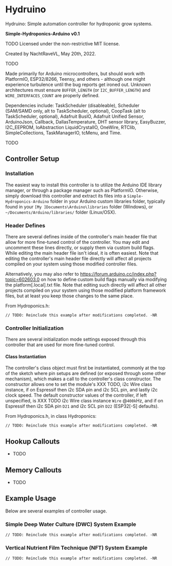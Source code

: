 # Hydruino
Hydruino: Simple automation controller for hydroponic grow systems.

**Simple-Hydroponics-Arduino v0.1**

TODO
Licensed under the non-restrictive MIT license.

Created by NachtRaveVL, May 20th, 2022.

TODO

Made primarily for Arduino microcontrollers, but should work with PlatformIO, ESP32/8266, Teensy, and others - although one might experience turbulence until the bug reports get ironed out. Unknown architectures must ensure `BUFFER_LENGTH` (or `I2C_BUFFER_LENGTH`) and `WIRE_INTERFACES_COUNT` are properly defined.

Dependencies include: TaskScheduler (disableable), Scheduler (SAM/SAMD only, alt to TaskScheduler, optional), CoopTask (alt to TaskScheduler, optional), Adafruit BusIO, Adafruit Unified Sensor, ArduinoJson, Callback, DallasTemperature, DHT sensor library, EasyBuzzer, I2C_EEPROM, IoAbstraction LiquidCrystalIO, OneWire, RTClib, SimpleCollections, TaskManagerIO, tcMenu, and Time.

TODO

## Controller Setup

### Installation

The easiest way to install this controller is to utilize the Arduino IDE library manager, or through a package manager such as PlatformIO. Otherwise, simply download this controller and extract its files into a `Simple-Hydroponics-Arduino` folder in your Arduino custom libraries folder, typically found in your `[My ]Documents\Arduino\libraries` folder (Windows), or `~/Documents/Arduino/libraries/` folder (Linux/OSX).

### Header Defines

There are several defines inside of the controller's main header file that allow for more fine-tuned control of the controller. You may edit and uncomment these lines directly, or supply them via custom build flags. While editing the main header file isn't ideal, it is often easiest. Note that editing the controller's main header file directly will affect all projects compiled on your system using those modified controller files.

Alternatively, you may also refer to <https://forum.arduino.cc/index.php?topic=602603.0> on how to define custom build flags manually via modifying the platform[.local].txt file. Note that editing such directly will affect all other projects compiled on your system using those modified platform framework files, but at least you keep those changes to the same place.

From Hydroponics.h:
```Arduino
// TODO: Reinclude this example after modifications completed. -NR
```

### Controller Initialization

There are several initialization mode settings exposed through this controller that are used for more fine-tuned control.

#### Class Instantiation

The controller's class object must first be instantiated, commonly at the top of the sketch where pin setups are defined (or exposed through some other mechanism), which makes a call to the controller's class constructor. The constructor allows one to set the module's XXX TODO, i2c Wire class instance, if on Espressif then i2c SDA pin and i2c SCL pin, and lastly i2c clock speed. The default constructor values of the controller, if left unspecified, is XXX TODO i2c Wire class instance `Wire` @`400k`Hz, and if on Espressif then i2c SDA pin `D21` and i2c SCL pin `D22` (ESP32[-S] defaults).

From Hydroponics.h, in class Hydroponics:
```Arduino
// TODO: Reinclude this example after modifications completed. -NR
```

## Hookup Callouts

* TODO

## Memory Callouts

* TODO

## Example Usage

Below are several examples of controller usage.

### Simple Deep Water Culture (DWC) System Example

```Arduino
// TODO: Reinclude this example after modifications completed. -NR
```

### Vertical Nutrient Film Technique (NFT) System Example

```Arduino
// TODO: Reinclude this example after modifications completed. -NR
```

